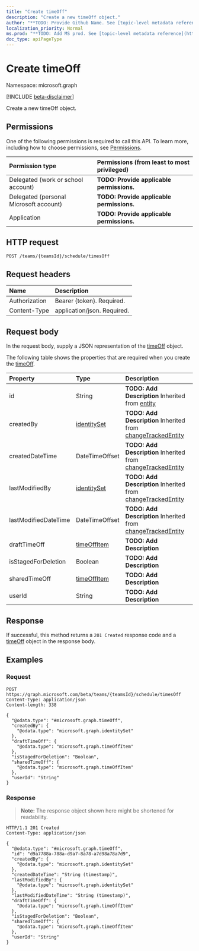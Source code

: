 ```yaml
---
title: "Create timeOff"
description: "Create a new timeOff object."
author: "**TODO: Provide Github Name. See [topic-level metadata reference](https://msgo.azurewebsites.net/add/document/guidelines/metadata.html#topic-level-metadata)**"
localization_priority: Normal
ms.prod: "**TODO: Add MS prod. See [topic-level metadata reference](https://msgo.azurewebsites.net/add/document/guidelines/metadata.html#topic-level-metadata)**"
doc_type: apiPageType
---
```


# Create timeOff
Namespace: microsoft.graph

[!INCLUDE [beta-disclaimer](../../includes/beta-disclaimer.md)]

Create a new timeOff object.

## Permissions
One of the following permissions is required to call this API. To learn more, including how to choose permissions, see [Permissions](/graph/permissions-reference).

|Permission type|Permissions (from least to most privileged)|
|:---|:---|
|Delegated (work or school account)|**TODO: Provide applicable permissions.**|
|Delegated (personal Microsoft account)|**TODO: Provide applicable permissions.**|
|Application|**TODO: Provide applicable permissions.**|

## HTTP request

<!-- {
  "blockType": "ignored"
}
-->
``` http
POST /teams/{teamsId}/schedule/timesOff
```

## Request headers
|Name|Description|
|:---|:---|
|Authorization|Bearer {token}. Required.|
|Content-Type|application/json. Required.|

## Request body
In the request body, supply a JSON representation of the [timeOff](../resources/timeoff.md) object.

The following table shows the properties that are required when you create the [timeOff](../resources/timeoff.md).

|Property|Type|Description|
|:---|:---|:---|
|id|String|**TODO: Add Description** Inherited from [entity](../resources/entity.md)|
|createdBy|[identitySet](../resources/identityset.md)|**TODO: Add Description** Inherited from [changeTrackedEntity](../resources/changetrackedentity.md)|
|createdDateTime|DateTimeOffset|**TODO: Add Description** Inherited from [changeTrackedEntity](../resources/changetrackedentity.md)|
|lastModifiedBy|[identitySet](../resources/identityset.md)|**TODO: Add Description** Inherited from [changeTrackedEntity](../resources/changetrackedentity.md)|
|lastModifiedDateTime|DateTimeOffset|**TODO: Add Description** Inherited from [changeTrackedEntity](../resources/changetrackedentity.md)|
|draftTimeOff|[timeOffItem](../resources/timeoffitem.md)|**TODO: Add Description**|
|isStagedForDeletion|Boolean|**TODO: Add Description**|
|sharedTimeOff|[timeOffItem](../resources/timeoffitem.md)|**TODO: Add Description**|
|userId|String|**TODO: Add Description**|



## Response

If successful, this method returns a `201 Created` response code and a [timeOff](../resources/timeoff.md) object in the response body.

## Examples

### Request
<!-- {
  "blockType": "request",
  "name": "create_timeoff_from_"
}
-->
``` http
POST https://graph.microsoft.com/beta/teams/{teamsId}/schedule/timesOff
Content-Type: application/json
Content-length: 338

{
  "@odata.type": "#microsoft.graph.timeOff",
  "createdBy": {
    "@odata.type": "microsoft.graph.identitySet"
  },
  "draftTimeOff": {
    "@odata.type": "microsoft.graph.timeOffItem"
  },
  "isStagedForDeletion": "Boolean",
  "sharedTimeOff": {
    "@odata.type": "microsoft.graph.timeOffItem"
  },
  "userId": "String"
}
```


### Response
>**Note:** The response object shown here might be shortened for readability.
<!-- {
  "blockType": "response",
  "truncated": true,
  "@odata.type": "microsoft.graph.timeOff"
}
-->
``` http
HTTP/1.1 201 Created
Content-Type: application/json

{
  "@odata.type": "#microsoft.graph.timeOff",
  "id": "d9a7788a-788a-d9a7-8a78-a7d98a78a7d9",
  "createdBy": {
    "@odata.type": "microsoft.graph.identitySet"
  },
  "createdDateTime": "String (timestamp)",
  "lastModifiedBy": {
    "@odata.type": "microsoft.graph.identitySet"
  },
  "lastModifiedDateTime": "String (timestamp)",
  "draftTimeOff": {
    "@odata.type": "microsoft.graph.timeOffItem"
  },
  "isStagedForDeletion": "Boolean",
  "sharedTimeOff": {
    "@odata.type": "microsoft.graph.timeOffItem"
  },
  "userId": "String"
}
```

